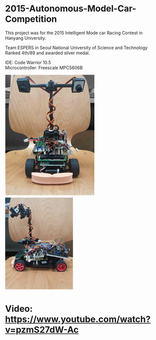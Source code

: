 # 2015-Autonomous-Model-Car-Competition

This project was for the 2015 Intelligent Mode car Racing Contest in Hanyang University.  
  
Team ESPERS in Seoul National University of Science and Technology  
Ranked 4th/89 and awarded silver medal.  

IDE: Code Warrior 10.5  
Microcontroller: Freescale MPC5606B  

![Front Image](2015_tfc_front.png)
![Side Image](2015_tfc_side.png)  

# Video: https://www.youtube.com/watch?v=pzmS27dW-Ac
